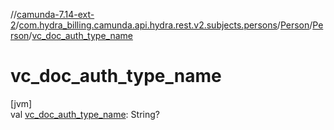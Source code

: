 //[camunda-7.14-ext-2](../../../../index.md)/[com.hydra_billing.camunda.api.hydra.rest.v2.subjects.persons](../../index.md)/[Person](../index.md)/[Person](index.md)/[vc_doc_auth_type_name](vc_doc_auth_type_name.md)

# vc_doc_auth_type_name

[jvm]\
val [vc_doc_auth_type_name](vc_doc_auth_type_name.md): String?
